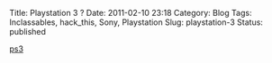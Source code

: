 Title: Playstation 3 ?
Date: 2011-02-10 23:18
Category: Blog
Tags: Inclassables, hack_this, Sony, Playstation
Slug: playstation-3
Status: published

[ps3](files/ps3.mid)
